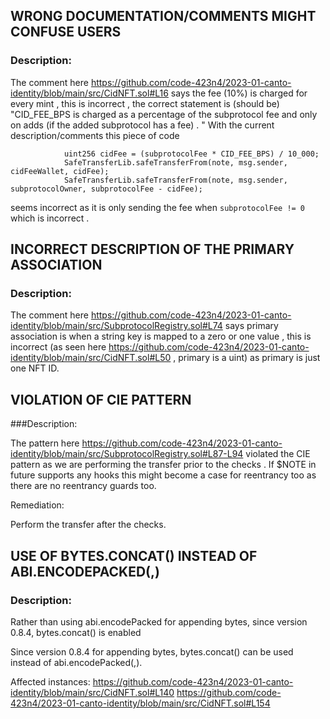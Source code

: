 ## WRONG DOCUMENTATION/COMMENTS MIGHT CONFUSE USERS

### Description:

The comment here https://github.com/code-423n4/2023-01-canto-identity/blob/main/src/CidNFT.sol#L16
says the fee (10%) is charged for every mint , this is incorrect , the correct statement is (should be) "CID_FEE_BPS is charged as a percentage of the subprotocol fee and only on adds (if the added subprotocol has a fee) . "
With the current description/comments this piece of code

```if (subprotocolFee != 0) { 
            uint256 cidFee = (subprotocolFee * CID_FEE_BPS) / 10_000;
            SafeTransferLib.safeTransferFrom(note, msg.sender, cidFeeWallet, cidFee);
            SafeTransferLib.safeTransferFrom(note, msg.sender, subprotocolOwner, subprotocolFee - cidFee);
```
seems incorrect as it is only sending the fee when `subprotocolFee != 0` which is incorrect .

## INCORRECT DESCRIPTION OF THE PRIMARY ASSOCIATION

### Description:

The comment here https://github.com/code-423n4/2023-01-canto-identity/blob/main/src/SubprotocolRegistry.sol#L74 says primary association
is when a string key is mapped to a zero or one value , this is incorrect (as seen here https://github.com/code-423n4/2023-01-canto-identity/blob/main/src/CidNFT.sol#L50 , primary is a uint) as primary is just one NFT ID.

## VIOLATION OF CIE PATTERN

###Description:

The pattern here https://github.com/code-423n4/2023-01-canto-identity/blob/main/src/SubprotocolRegistry.sol#L87-L94 violated the CIE pattern
as we are performing the transfer prior to the checks .
If $NOTE in future supports any hooks this might become a case for reentrancy too as there are no reentrancy guards too.

Remediation:

Perform the transfer after the checks.

## USE OF BYTES.CONCAT() INSTEAD OF ABI.ENCODEPACKED(,)

### Description:

Rather than using abi.encodePacked for appending bytes, since version 0.8.4, bytes.concat() is enabled

Since version 0.8.4 for appending bytes, bytes.concat() can be used instead of abi.encodePacked(,).

Affected instances:
https://github.com/code-423n4/2023-01-canto-identity/blob/main/src/CidNFT.sol#L140
https://github.com/code-423n4/2023-01-canto-identity/blob/main/src/CidNFT.sol#L154 